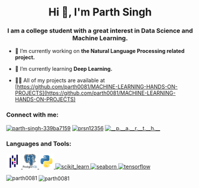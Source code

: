 <h1 align="center">Hi 👋, I'm Parth Singh</h1>


<h3 align="center">I am a college student with a great interest in Data Science and Machine Learning.</h3>



- 🔭 I’m currently working on **the Natural Language Processing related project.**



- 🌱 I’m currently learning **Deep Learning.**



- 👨‍💻 All of my projects are available at [https://github.com/parth0081/MACHINE-LEARNING-HANDS-ON-PROJECTS](https://github.com/parth0081/MACHINE-LEARNING-HANDS-ON-PROJECTS)



<h3 align="left">Connect with me:</h3>


<p align="left">


<a href="https://linkedin.com/in/parth-singh-339ba7159" target="blank"><img align="center" src="https://raw.githubusercontent.com/rahuldkjain/github-profile-readme-generator/master/src/images/icons/Social/linked-in-alt.svg" alt="parth-singh-339ba7159" height="30" width="40" /></a>
<a href="https://kaggle.com/prsn12356" target="blank"><img align="center" src="https://raw.githubusercontent.com/rahuldkjain/github-profile-readme-generator/master/src/images/icons/Social/kaggle.svg" alt="prsn12356" height="30" width="40" /></a>
<a href="https://instagram.com/__p.__a.__r.__t.__h.__" target="blank"><img align="center" src="https://raw.githubusercontent.com/rahuldkjain/github-profile-readme-generator/master/src/images/icons/Social/instagram.svg" alt="__p.__a.__r.__t.__h.__" height="30" width="40" /></a>
</p>

<h3 align="left">Languages and Tools:</h3>
<p align="left"> <a href="https://pandas.pydata.org/" target="_blank" rel="noreferrer"> <img src="https://raw.githubusercontent.com/devicons/devicon/2ae2a900d2f041da66e950e4d48052658d850630/icons/pandas/pandas-original.svg" alt="pandas" width="40" height="40"/> </a> <a href="https://www.postgresql.org" target="_blank" rel="noreferrer"> <img src="https://raw.githubusercontent.com/devicons/devicon/master/icons/postgresql/postgresql-original-wordmark.svg" alt="postgresql" width="40" height="40"/> </a> <a href="https://www.python.org" target="_blank" rel="noreferrer"> <img src="https://raw.githubusercontent.com/devicons/devicon/master/icons/python/python-original.svg" alt="python" width="40" height="40"/> </a> <a href="https://scikit-learn.org/" target="_blank" rel="noreferrer"> <img src="https://upload.wikimedia.org/wikipedia/commons/0/05/Scikit_learn_logo_small.svg" alt="scikit_learn" width="40" height="40"/> </a> <a href="https://seaborn.pydata.org/" target="_blank" rel="noreferrer"> <img src="https://seaborn.pydata.org/_images/logo-mark-lightbg.svg" alt="seaborn" width="40" height="40"/> </a> <a href="https://www.tensorflow.org" target="_blank" rel="noreferrer"> <img src="https://www.vectorlogo.zone/logos/tensorflow/tensorflow-icon.svg" alt="tensorflow" width="40" height="40"/> </a> </p>



<p><img align="left" src="https://github-readme-stats.vercel.app/api/top-langs?username=parth0081&show_icons=true&locale=en&layout=compact" alt="parth0081" /></p>



<p>&nbsp;<img align="center" src="https://github-readme-stats.vercel.app/api?username=parth0081&show_icons=true&locale=en" alt="parth0081" /></p>



